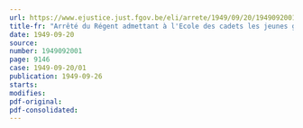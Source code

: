 ```yaml
---
url: https://www.ejustice.just.fgov.be/eli/arrete/1949/09/20/1949092001/justel
title-fr: "Arrêté du Régent admettant à l'Ecole des cadets les jeunes gens des familles comptant au moins quatre enfants"
date: 1949-09-20
source:
number: 1949092001
page: 9146
case: 1949-09-20/01
publication: 1949-09-26
starts:
modifies:
pdf-original:
pdf-consolidated:
---
```


